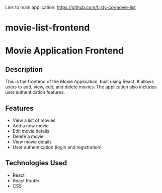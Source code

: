 Link to main application: https://github.com/Listy-co/movie-list

# movie-list-frontend

# Movie Application Frontend

## Description

This is the frontend of the Movie Application, built using React. It allows users to add, view, edit, and delete movies. The application also includes user authentication features.

## Features

- View a list of movies
- Add a new movie
- Edit movie details
- Delete a movie
- View movie details
- User authentication (login and registration)

## Technologies Used

- React
- React Router
- CSS
